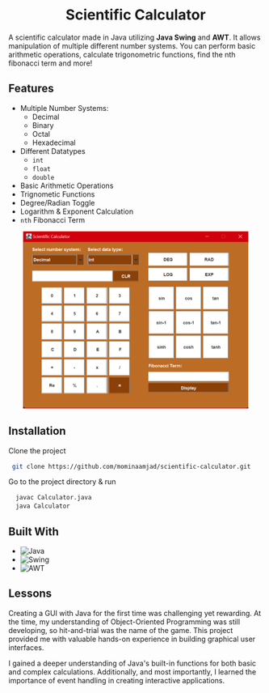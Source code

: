 <h1 align="center">Scientific Calculator</h1>

A scientific calculator made in Java utilizing **Java Swing** and **AWT**. It allows manipulation of multiple different number systems. You can perform basic arithmetic operations, calculate trigonometric functions, find the nth fibonacci term and more!


## Features

- Multiple Number Systems:
    - Decimal
    - Binary
    - Octal
    - Hexadecimal 
- Different Datatypes
    - `int`
    - `float`
    - `double`
- Basic Arithmetic Operations
- Trignometic Functions
- Degree/Radian Toggle
- Logarithm & Exponent Calculation
- `nth` Fibonacci Term

<div align="center">
  <img src="images/calculator.png" alt="Calculator" height="350px"/>
</div>

## Installation

Clone the project

```bash
 git clone https://github.com/mominaamjad/scientific-calculator.git
```

Go to the project directory & run
```bash
  javac Calculator.java
  java Calculator
```


## Built With

* ![Java](https://img.shields.io/badge/java-007396?style=for-the-badge&logo=java&logoColor=white)
* ![Swing](https://img.shields.io/badge/Swing-007396?style=for-the-badge&logo=java&logoColor=white)
* ![AWT](https://img.shields.io/badge/AWT-007396?style=for-the-badge&logo=java&logoColor=white)
## Lessons

Creating a GUI with Java for the first time was challenging yet rewarding. At the time, my understanding of Object-Oriented Programming was still developing, so hit-and-trial was the name of the game. This project provided me with valuable hands-on experience in building graphical user interfaces.

I gained a deeper understanding of Java's built-in functions for both basic and complex calculations. Additionally, and most importantly, I learned the importance of event handling in creating interactive applications.

